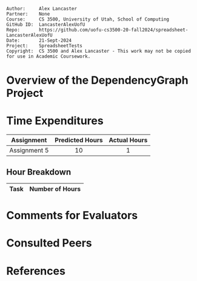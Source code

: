 ```
Author:     Alex Lancaster
Partner:    None
Course:     CS 3500, University of Utah, School of Computing
GitHub ID:  LancasterAlexUofU
Repo:       https://github.com/uofu-cs3500-20-fall2024/spreadsheet-LancasterAlexUofU
Date:       21-Sept-2024
Project:    SpreadsheetTests
Copyright:  CS 3500 and Alex Lancaster - This work may not be copied for use in Academic Coursework.
```

# Overview of the DependencyGraph Project


# Time Expenditures

| Assignment | Predicted Hours | Actual Hours|
| :---------:| :-------------: | :---------: |
| Assignment 5 | 10 | 1 |


 ## Hour Breakdown

| Task | Number of Hours |
| :--------:| :--------:

# Comments for Evaluators

# Consulted Peers

# References
